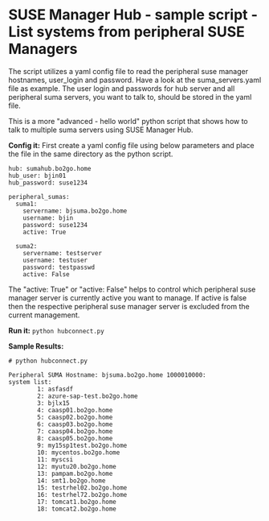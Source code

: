 # SUSE Manager Hub - sample script - List systems from peripheral SUSE Managers

The script utilizes a yaml config file to read the peripheral suse manager hostnames, user_login and password.
Have a look at the suma_servers.yaml file as example.
The user login and passwords for hub server and all peripheral suma servers, you want to talk to, should be stored in the yaml file.

This is a more "advanced - hello world" python script that shows how to talk to multiple suma servers using SUSE Manager Hub.

__Config it:__
First create a yaml config file using below parameters and place the file in the same directory as the python script.
```
hub: sumahub.bo2go.home
hub_user: bjin01
hub_password: suse1234

peripheral_sumas:
  suma1:
    servername: bjsuma.bo2go.home
    username: bjin
    password: suse1234
    active: True

  suma2:
    servername: testserver
    username: testuser
    password: testpasswd
    active: False
```
The "active: True" or "active: False" helps to control which peripheral suse manager server is currently active you want to manage. If active is false then the respective peripheral suse manager server is excluded from the current management.

__Run it:__
```python hubconnect.py```

__Sample Results:__
```
# python hubconnect.py 

Peripheral SUMA Hostname: bjsuma.bo2go.home 1000010000:
system list:
        1: asfasdf
        2: azure-sap-test.bo2go.home
        3: bjlx15
        4: caasp01.bo2go.home
        5: caasp02.bo2go.home
        6: caasp03.bo2go.home
        7: caasp04.bo2go.home
        8: caasp05.bo2go.home
        9: my15sp1test.bo2go.home
        10: mycentos.bo2go.home
        11: myscsi
        12: myutu20.bo2go.home
        13: pampam.bo2go.home
        14: smt1.bo2go.home
        15: testrhel02.bo2go.home
        16: testrhel72.bo2go.home
        17: tomcat1.bo2go.home
        18: tomcat2.bo2go.home
```

